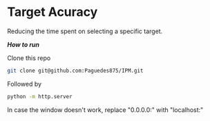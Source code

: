 # Target Acuracy

Reducing the time spent on selecting a specific target.



_**How to run**_



Clone this repo
```bash
git clone git@github.com:Paguedes875/IPM.git
```

Followed by
```bash
python -m http.server
```
In case the window doesn't work, replace "0.0.0.0:" with "localhost:"
